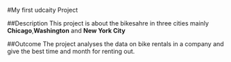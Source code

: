 #My first udcaity Project

##Description
This project is about the bikesahre in three cities mainly **Chicago**,**Washington** and **New York City**

##Outcome
The project analyses the data on bike rentals in a company and give the best time and month for renting out.